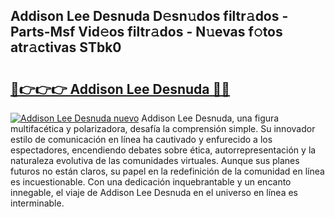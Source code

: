 ## Addison Lee Desnuda D𝚎sn𝚞dos filtr𝚊dos - Parts-Msf Vid𝚎os filtr𝚊dos - N𝚞evas f𝚘tos atr𝚊ctivas STbk0

# <h2><a href="http://mb8pab.tromn.icu/?c=Addison+Lee+Desnuda">🔗👉👉👉 Addison Lee Desnuda 🔗🔗</a></h2>

[![Addison Lee Desnuda nuevo](https://i.imgur.com/pEAQMta.gif)](http://mb8pab.tromn.icu/?c=Addison+Lee+Desnuda)
Addison Lee Desnuda, una figura multifacética y polarizadora, desafía la comprensión simple. Su innovador estilo de comunicación en línea ha cautivado y enfurecido a los espectadores, encendiendo debates sobre ética, autorrepresentación y la naturaleza evolutiva de las comunidades virtuales. Aunque sus planes futuros no están claros, su papel en la redefinición de la comunidad en línea es incuestionable. Con una dedicación inquebrantable y un encanto innegable, el viaje de Addison Lee Desnuda en el universo en línea es interminable.
